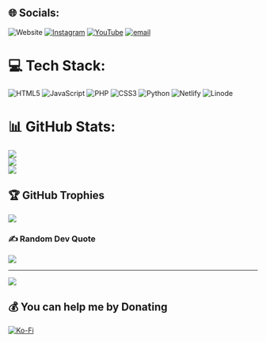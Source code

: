 
## 🌐 Socials:
![Website](https://img.shields.io/website)
[![Instagram](https://img.shields.io/badge/Instagram-%23E4405F.svg?logo=Instagram&logoColor=white)](https://instagram.com/nx.kyln) [![YouTube](https://img.shields.io/badge/YouTube-%23FF0000.svg?logo=YouTube&logoColor=white)](https://youtube.com/@Kylan1940) [![email](https://img.shields.io/badge/Email-D14836?logo=gmail&logoColor=white)](mailto:kylanlive1940@gmail.com) 

# 💻 Tech Stack:
![HTML5](https://img.shields.io/badge/html5-%23E34F26.svg?style=for-the-badge&logo=html5&logoColor=white) ![JavaScript](https://img.shields.io/badge/javascript-%23323330.svg?style=for-the-badge&logo=javascript&logoColor=%23F7DF1E) ![PHP](https://img.shields.io/badge/php-%23777BB4.svg?style=for-the-badge&logo=php&logoColor=white) ![CSS3](https://img.shields.io/badge/css3-%231572B6.svg?style=for-the-badge&logo=css3&logoColor=white) ![Python](https://img.shields.io/badge/python-3670A0?style=for-the-badge&logo=python&logoColor=ffdd54) ![Netlify](https://img.shields.io/badge/netlify-%23000000.svg?style=for-the-badge&logo=netlify&logoColor=#00C7B7) ![Linode](https://img.shields.io/badge/linode-00A95C?style=for-the-badge&logo=linode&logoColor=white)
# 📊 GitHub Stats:
![](https://github-readme-stats.vercel.app/api?username=Kylan1940&theme=dark&hide_border=false&include_all_commits=true&count_private=true)<br/>
![](https://nirzak-streak-stats.vercel.app/?user=Kylan1940&theme=dark&hide_border=false)<br/>
![](https://github-readme-stats.vercel.app/api/top-langs/?username=Kylan1940&theme=dark&hide_border=false&include_all_commits=true&count_private=true&layout=compact)

## 🏆 GitHub Trophies
![](https://github-profile-trophy.vercel.app/?username=Kylan1940&theme=radical&no-frame=false&no-bg=false&margin-w=4)

### ✍️ Random Dev Quote
![](https://quotes-github-readme.vercel.app/api?type=horizontal&theme=radical)

---
[![](https://visitcount.itsvg.in/api?id=Kylan1940&icon=0&color=0)](https://visitcount.itsvg.in)

  ## 💰 You can help me by Donating
  [![Ko-Fi](https://img.shields.io/badge/Ko--fi-F16061?style=for-the-badge&logo=ko-fi&logoColor=white)](https://ko-fi.com/Kylan1940) 

  
<!-- Proudly created with GPRM ( https://gprm.itsvg.in ) -->